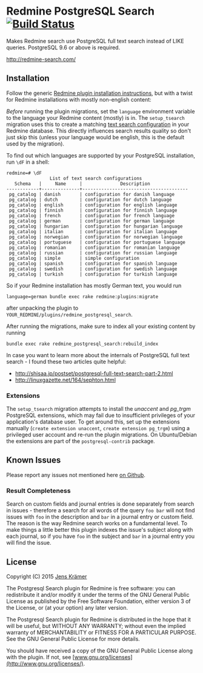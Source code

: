 Redmine PostgreSQL Search [![Build Status](https://travis-ci.org/AlphaNodes/redmine_postgresql_search.svg?branch=master)](https://travis-ci.org/AlphaNodes/redmine_postgresql_search)
=========================

Makes Redmine search use PostgreSQL full text search instead of LIKE queries.
PostgreSQL 9.6 or above is required.

http://redmine-search.com/


Installation
------------

Follow the generic [Redmine plugin installation
instructions](https://redmine.org/projects/redmine/wiki/Plugins), but with a
twist for Redmine installations with mostly non-english content:

_Before_ running the plugin migrations, set the `language` environment variable
to the language your Redmine content (mostly) is in. The `setup_tsearch`
migration uses this to create a matching [text search
configuration](http://www.postgresql.org/docs/current/static/textsearch-intro.html#TEXTSEARCH-INTRO-CONFIGURATIONS)
in your Redmine database.  This directly influences search results quality so
don't just skip this (unless your language would be english, this is the
default used by the migration).

To find out which languages are supported by your PostgreSQL installation, run
`\dF` in a shell:

    redmine=# \dF
                    List of text search configurations
       Schema   |     Name     |              Description
    ------------+--------------+---------------------------------------
     pg_catalog | danish       | configuration for danish language
     pg_catalog | dutch        | configuration for dutch language
     pg_catalog | english      | configuration for english language
     pg_catalog | finnish      | configuration for finnish language
     pg_catalog | french       | configuration for french language
     pg_catalog | german       | configuration for german language
     pg_catalog | hungarian    | configuration for hungarian language
     pg_catalog | italian      | configuration for italian language
     pg_catalog | norwegian    | configuration for norwegian language
     pg_catalog | portuguese   | configuration for portuguese language
     pg_catalog | romanian     | configuration for romanian language
     pg_catalog | russian      | configuration for russian language
     pg_catalog | simple       | simple configuration
     pg_catalog | spanish      | configuration for spanish language
     pg_catalog | swedish      | configuration for swedish language
     pg_catalog | turkish      | configuration for turkish language

So if your Redmine installation has mostly German text, you would run

    language=german bundle exec rake redmine:plugins:migrate

after unpacking the plugin to `YOUR_REDMINE/plugins/redmine_postgresql_search`.

After running the migrations, make sure to index all your existing content by running

    bundle exec rake redmine_postgresql_search:rebuild_index


In case you want to learn more about the internals of PostgreSQL full text
search - I found these two articles quite helpful:

- http://shisaa.jp/postset/postgresql-full-text-search-part-2.html
- http://linuxgazette.net/164/sephton.html

### Extensions

The `setup_tsearch` migration attempts to install the _unaccent_ and _pg\_trgm_
PostgreSQL extensions, which may fail due to insufficient privileges of your
application's database user. To get around this, set up the extensions manually
(`create extension unaccent`, `create extension pg_trgm`) using a privileged user
account and re-run the plugin migrations.
On Ubuntu/Debian the extensions are part of the `postgresql-contrib` package.

Known Issues
------------

Please report any issues not mentioned here [on
Github](https://github.com/jkraemer/redmine_postgresql_search/issues).


### Result Completeness

Search on custom fields and journal entries is done separately from search in
issues - therefore a search for all words of the query `foo bar` will not find
issues with `foo` in the description and `bar` in a journal entry or custom
field.  The reason is the way Redmine search works on a fundamental level.  To
make things a little better this plugin indexes the issue's subject along with
each journal, so if you have `foo` in the subject and `bar` in a journal entry
you will find the issue.


License
-------

Copyright (C) 2015 [Jens Krämer](https://jkraemer.net)

The Postgresql Search plugin for Redmine is free software: you can redistribute
it and/or modify it under the terms of the GNU General Public License as
published by the Free Software Foundation, either version 3 of the License, or
(at your option) any later version.

The Postgresql Search plugin for Redmine is distributed in the hope that it
will be useful, but WITHOUT ANY WARRANTY; without even the implied warranty of
MERCHANTABILITY or FITNESS FOR A PARTICULAR PURPOSE.  See the GNU General
Public License for more details.

You should have received a copy of the GNU General Public License along with
the plugin. If not, see [www.gnu.org/licenses](http://www.gnu.org/licenses/).
